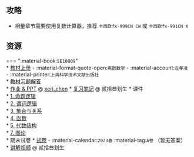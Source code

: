 ## 攻略
- 相量章节需要使用复数计算器，推荐 `卡西欧fx-999CN CW` 或 `卡西欧fx-991CN X`

## 资源  
=== ":material-book:`SE10009`"  
    * [教材上册](http://api.cqu-openlib.cn/file?key=iG5xX2l1584h) - :material-format-quote-open:`离散数学` - :material-account:`左孝凌` - :material-printer:`上海科学技术文献出版社`  
        * [教材习题解答](http://api.cqu-openlib.cn/file?key=ilUVo2l158ra)  
    * [作业 & PPT](https://gitee.com/xeri_chen/discretemathcourse2022) @ [xeri_chen](../contributor/xeri_chen.md)
    * [复习笔记](http://api.cqu-openlib.cn/file?key=iYAdG2l16rud) @ 贰拾叁划生
    * 课件  
        * [1. 命题逻辑](http://api.cqu-openlib.cn/file?key=i2VLG2l47lwd)  
        * [2. 谓词逻辑](http://api.cqu-openlib.cn/file?key=iMBGl2l47m0h)  
        * [3. 集合与关系](http://api.cqu-openlib.cn/file?key=iA1QJ2l47m5c)  
        * [4. 函数](http://api.cqu-openlib.cn/file?key=ibbMo2l47m8f)  
        * [5. 代数结构](http://api.cqu-openlib.cn/file?key=itb3k2l47mgd)  
        * [7. 图论](http://api.cqu-openlib.cn/file?key=ijBbd2l47mna)  
    * 期末试卷
        * [试卷](http://api.cqu-openlib.cn/file?key=ip1VA2l15b6h) - :material-calendar:`2023春` :material-tag:`A卷` （暂无答案）  
            * [讲解视频](https://www.bilibili.com/video/BV1z1421k7JJ) @ 贰拾叁划生